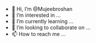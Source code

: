 - 👋 Hi, I’m @Mujeebroshan
- 👀 I’m interested in ...
- 🌱 I’m currently learning ...
- 💞️ I’m looking to collaborate on ...
- 📫 How to reach me ...

<!---
Mujeebroshan/Mujeebroshan is a ✨ special ✨ repository because its `README.md` (this file) appears on your GitHub profile.
You can click the Preview link to take a look at your changes.
--->
